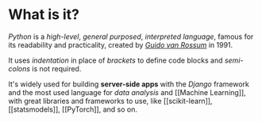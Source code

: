 # What is it?

*Python* is a *high-level*, *general purposed*, *interpreted language*, famous for its readability and practicality, created by *[Guido van Rossum](https://pt.wikipedia.org/wiki/Guido_van_Rossum)* in 1991.

It uses *indentation* in place of *brackets* to define code blocks and *semi-colons* is not required.

It's widely used for building **server-side apps** with the *Django* framework and the most used language for *data analysis* and [[Machine Learning]], with great libraries and frameworks to use, like [[scikit-learn]], [[statsmodels]], [[PyTorch]], and so on.